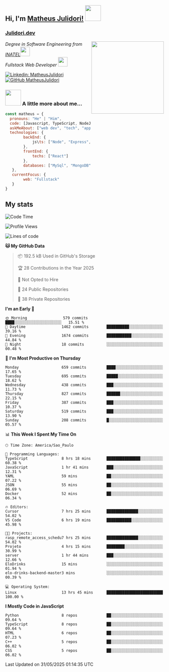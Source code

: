 <h2> Hi, I'm <a href="https://matheusjulidori.github.io" target="_blank">Matheus Julidori!</a> <img src="https://media.giphy.com/media/12oufCB0MyZ1Go/giphy.gif" width="50"></h2>
<h3><a href="https://julidori.dev/">Julidori.dev</a></h3>
<img align='right' src="https://media.giphy.com/media/3oKIPnAiaMCws8nOsE/giphy.gif" width="230" height="auto">
<p><em>Degree in Software Engineering from <a href="http://www.inatel.br" target="_blank">INATEL</a><img src="https://media.giphy.com/media/fYSnHlufseco8Fh93Z/giphy.gif" width="30"></br>
  Fullstack Web Developer <img src="https://media.giphy.com/media/WUlplcMpOCEmTGBtBW/giphy.gif" width="30">
</em></p>

[![Linkedin: MatheusJulidori](https://img.shields.io/badge/-MatheusJulidori-blue?style=flat-square&logo=Linkedin&logoColor=white&link=https://www.linkedin.com/in/MatheusJulidori/)](https://www.linkedin.com/in/MatheusJulidori/)
[![GitHub MatheusJulidori](https://img.shields.io/github/followers/matheusjulidori?label=follow&style=social)](https://github.com/MatheusJulidori)


### <img src="https://media.giphy.com/media/VgCDAzcKvsR6OM0uWg/giphy.gif" width="50"> A little more about me...  

```javascript
const matheus = {
  pronouns: "He" | "Him",
  code: [Javascript, TypeScript, NodeJS, Express, NestJS, React, MySQL, MongoDB, HTML, CSS, Python, Django, PostgreSQL],
  askMeAbout: ["web dev", "tech", "app dev", "games"],
  technologies: {
        backEnd: {
            js\ts: ["Node", "Express", "NestJS"]
        },
        frontEnd: {
            techs: ["React"]
        },
        databases: ["MySql", "MongoDB", "PostgreSQL"],
   },
   currentFocus: {
        web: "Fullstack"
   }
}
```
<h2>My stats</h2>

<!--START_SECTION:waka-->
![Code Time](http://img.shields.io/badge/Code%20Time-916%20hrs%206%20mins-blue)

![Profile Views](http://img.shields.io/badge/Profile%20Views-4-blue)

![Lines of code](https://img.shields.io/badge/From%20Hello%20World%20I%27ve%20Written-7.2%20million%20lines%20of%20code-blue)

**🐱 My GitHub Data** 

> 📦 192.5 kB Used in GitHub's Storage 
 > 
> 🏆 28 Contributions in the Year 2025
 > 
> 🚫 Not Opted to Hire
 > 
> 📜 24 Public Repositories 
 > 
> 🔑 38 Private Repositories 
 > 
**I'm an Early 🐤** 

```text
🌞 Morning                579 commits         ████░░░░░░░░░░░░░░░░░░░░░   15.51 % 
🌆 Daytime                1462 commits        ██████████░░░░░░░░░░░░░░░   39.16 % 
🌃 Evening                1674 commits        ███████████░░░░░░░░░░░░░░   44.84 % 
🌙 Night                  18 commits          ░░░░░░░░░░░░░░░░░░░░░░░░░   00.48 % 
```
📅 **I'm Most Productive on Thursday** 

```text
Monday                   659 commits         ████░░░░░░░░░░░░░░░░░░░░░   17.65 % 
Tuesday                  695 commits         █████░░░░░░░░░░░░░░░░░░░░   18.62 % 
Wednesday                438 commits         ███░░░░░░░░░░░░░░░░░░░░░░   11.73 % 
Thursday                 827 commits         ██████░░░░░░░░░░░░░░░░░░░   22.15 % 
Friday                   387 commits         ███░░░░░░░░░░░░░░░░░░░░░░   10.37 % 
Saturday                 519 commits         ███░░░░░░░░░░░░░░░░░░░░░░   13.90 % 
Sunday                   208 commits         █░░░░░░░░░░░░░░░░░░░░░░░░   05.57 % 
```


📊 **This Week I Spent My Time On** 

```text
🕑︎ Time Zone: America/Sao_Paulo

💬 Programming Languages: 
TypeScript               8 hrs 18 mins       ███████████████░░░░░░░░░░   60.38 % 
JavaScript               1 hr 41 mins        ███░░░░░░░░░░░░░░░░░░░░░░   12.31 % 
YAML                     59 mins             ██░░░░░░░░░░░░░░░░░░░░░░░   07.22 % 
JSON                     55 mins             ██░░░░░░░░░░░░░░░░░░░░░░░   06.69 % 
Docker                   52 mins             ██░░░░░░░░░░░░░░░░░░░░░░░   06.34 % 

🔥 Editors: 
Cursor                   7 hrs 25 mins       ██████████████░░░░░░░░░░░   54.02 % 
VS Code                  6 hrs 19 mins       ███████████░░░░░░░░░░░░░░   45.98 % 

🐱‍💻 Projects: 
rasp_remote_access_schedu7 hrs 25 mins       ██████████████░░░░░░░░░░░   54.02 % 
Projeto                  4 hrs 15 mins       ████████░░░░░░░░░░░░░░░░░   30.99 % 
server                   1 hr 44 mins        ███░░░░░░░░░░░░░░░░░░░░░░   12.66 % 
EloDrinks                15 mins             ░░░░░░░░░░░░░░░░░░░░░░░░░   01.94 % 
elo-drinks-backend-master3 mins              ░░░░░░░░░░░░░░░░░░░░░░░░░   00.39 % 

💻 Operating System: 
Linux                    13 hrs 45 mins      █████████████████████████   100.00 % 
```

**I Mostly Code in JavaScript** 

```text
Python                   8 repos             ██░░░░░░░░░░░░░░░░░░░░░░░   09.64 % 
TypeScript               8 repos             ██░░░░░░░░░░░░░░░░░░░░░░░   09.64 % 
HTML                     6 repos             ██░░░░░░░░░░░░░░░░░░░░░░░   07.23 % 
C++                      5 repos             ██░░░░░░░░░░░░░░░░░░░░░░░   06.02 % 
CSS                      5 repos             ██░░░░░░░░░░░░░░░░░░░░░░░   06.02 % 
```




 Last Updated on 31/05/2025 01:14:35 UTC
<!--END_SECTION:waka-->
